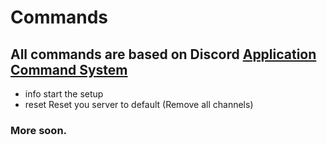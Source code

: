 # Commands

## All commands are based on Discord [Application Command System](https://support.discord.com/hc/de/articles/1500000368501-Slash-Commands-FAQ)

   - info         start the setup
   - reset        Reset you server to default (Remove all channels)

### More soon.
